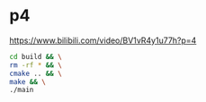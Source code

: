 # p4

<https://www.bilibili.com/video/BV1vR4y1u77h?p=4>

```bash
cd build && \
rm -rf * && \
cmake .. && \
make && \
./main
```
